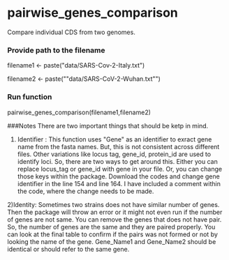 # pairwise_genes_comparison
Compare individual CDS from two genomes. 


### Provide path to the filename

filename1 <- paste("data/SARS-Cov-2-Italy.txt")

filename2 <- paste(""data/SARS-CoV-2-Wuhan.txt"")


### Run function 
pairwise_genes_comparison(filename1,filename2)



###Notes
There are two important things that should be ketp in mind.

1) Identifier : This function uses "Gene" as an identifier to exract gene name from the fasta names. But, this is not 
consistent across different files. Other variations like locus tag, gene_id, protein_id are used to identify loci. So, 
there are two ways to get around this. Either you can replace locus_tag or gene_id with gene in your file. Or, you can change those keys within the package. Download the codes and change gene identifier in the line 154 and line 164. I have included a comment within the code, where the change needs to be made.


2)Identity: Sometimes two strains does not have similar number of genes. Then the package will throw an error or it might not even run if the number of genes are not same. You can remove the genes that does not have pair. So, the number of genes are the same and they are paired properly. You can look at the final table to confirm if the pairs was not formed or not by looking the name of the gene. Gene_Name1 and Gene_Name2 should be identical or should refer to the same gene.


